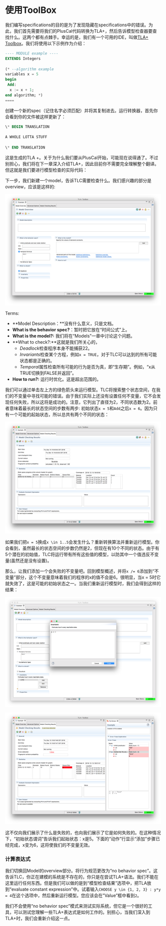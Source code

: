 # 使用ToolBox

我们编写specifications的目的是为了发现隐藏在specifications中的错误。为此，我们首先需要将我们的PlusCal代码转换为TLA+，然后告诉模型检查器要查找什么。这两个都有点棘手。幸运的是，我们有一个可用的IDE，叫做[TLA+ Toolbox](https://research.microsoft.com/en-us/um/people/lamport/tla/toolbox.html)。我们将使用以下示例作为介绍：

```sql
---- MODULE example ----
EXTENDS Integers

(* --algorithm example
variables x = 5
begin
 Add:
  x := x + 1;
end algorithm; *)
====
```

创建一个新的spec（记住名字必须匹配）并将其复制进去。运行转换器，首先你会看到你的文件被这样更新了：

```sql
\* BEGIN TRANSLATION

A WHOLE LOTTA STUFF

\* END TRANSLATION
```

这是生成的TLA +。关于为什么我们要从PlusCal开始，可能现在说得通了。不过别担心，我们将在下一章深入介绍TLA+，因此目前你不需要完全理解整个翻译。但这就是我们要进行模型检查的实际代码：

下一步，我们新建一个model，告诉TLC需要检查什么。我们感兴趣的部分是overview，应该是这样的:

![model_overview](/assets/model_overview.png)

Terms:

* **Model Description：**没有什么意义，只是文档。
* **What is the behavior spec?**：暂时把它放在“时间公式”上。
* **What is the model?:** 我们将在“Models”一章中讨论这个问题。
* **What to check?:**这就是我们所关心的，
  * *Deadlock*检查程序本身不能捕获22。
  * *Invariants*检查某个方程，例如`x = TRUE`，对于TLC可以达到的所有可能状态都是正确的。
  * *Temporal*属性检查所有可能的行为是否为真，即“生存期”。例如，“x从TRUE切换到FALSE并返回”。
* **How to run?:** 运行时优化。这是超出范围的。

我们可以通过单击左上方的绿色箭头来运行模型。TLC将搜索整个状态空间，在我们的不变量中寻找可能的错误。由于我们实际上还没有设置任何不变量，它不会发现任何失败，所以这将是成功的。注意，它列出了直径为2，不同状态数为2。前者意味着最长的状态空间的步数有两步:  初始状态`x = 5`和`Add`之后`x = 6`。因为只有一个可能的起始状态，所以总共有两个不同的状态：

![model_run](/assets/model_run.png)

如果我们把`x = 5`换成`x \in 1..5`会发生什么？重新转换算法并重新运行模型。你会看到，虽然最长的状态空间的步数仍然是2，但现在有10个不同的状态。由于有5个潜在的初始值，TLC将运行带有所有这些值的模型，以防其中一个值违反不变量(虽然还是没有设置)。

那么，让我们添加一个会失败的不变量吧。回到模型概述，并将`x /= 6`添加到“不变量”部分，这个不变量意味着我们的程序的x的值不会是6。很明显，当x = 5时它就失效了，这是可能的初始状态之一。当我们重新运行模型时，我们会得到这样的结果：

![model_run](/assets/invariant.png)

![model_run](/assets/error_trace.png)

这不仅向我们展示了什么是失败的，也向我们展示了它是如何失败的。在这种情况下，“初始状态谓词”告诉我们起始状态：x是5。下面的“动作”行显示“添加”步骤已经完成，x变为6，这将使我们的不变量无效。

### 计算表达式

我们切换回Model的overview部分。将行为规范更改为“no behavior spec”。这告诉TLC，你正在建模的系统是不存在的，你只是在尝试TLA+语法。我们不能在这里运行任何东西。但是我们可以做的是到“模型检查结果”选项中，把TLA放到“evaluate constant expression”中。试着输入`CHOOSE y \in {1, 2, 3} : y*y = 4`在这个选项中，然后重新运行模型。您应该会在”Value”框中看到`2`。

我们不会使用“no behavior spec”模式来测试实际系统，但它是一个很好的工具，可以测试您理解一些TLA+表达式是如何工作的。别担心，当我们深入到TLA+时，我们会重新介绍这一点。